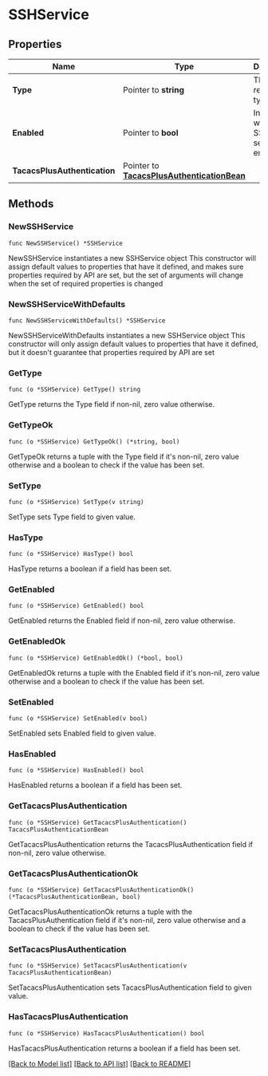 # SSHService

## Properties

Name | Type | Description | Notes
------------ | ------------- | ------------- | -------------
**Type** | Pointer to **string** | The resource type. | [optional] 
**Enabled** | Pointer to **bool** | Indicates whether the SSH service is enabled. | [optional] 
**TacacsPlusAuthentication** | Pointer to [**TacacsPlusAuthenticationBean**](TacacsPlusAuthenticationBean.md) |  | [optional] 

## Methods

### NewSSHService

`func NewSSHService() *SSHService`

NewSSHService instantiates a new SSHService object
This constructor will assign default values to properties that have it defined,
and makes sure properties required by API are set, but the set of arguments
will change when the set of required properties is changed

### NewSSHServiceWithDefaults

`func NewSSHServiceWithDefaults() *SSHService`

NewSSHServiceWithDefaults instantiates a new SSHService object
This constructor will only assign default values to properties that have it defined,
but it doesn't guarantee that properties required by API are set

### GetType

`func (o *SSHService) GetType() string`

GetType returns the Type field if non-nil, zero value otherwise.

### GetTypeOk

`func (o *SSHService) GetTypeOk() (*string, bool)`

GetTypeOk returns a tuple with the Type field if it's non-nil, zero value otherwise
and a boolean to check if the value has been set.

### SetType

`func (o *SSHService) SetType(v string)`

SetType sets Type field to given value.

### HasType

`func (o *SSHService) HasType() bool`

HasType returns a boolean if a field has been set.

### GetEnabled

`func (o *SSHService) GetEnabled() bool`

GetEnabled returns the Enabled field if non-nil, zero value otherwise.

### GetEnabledOk

`func (o *SSHService) GetEnabledOk() (*bool, bool)`

GetEnabledOk returns a tuple with the Enabled field if it's non-nil, zero value otherwise
and a boolean to check if the value has been set.

### SetEnabled

`func (o *SSHService) SetEnabled(v bool)`

SetEnabled sets Enabled field to given value.

### HasEnabled

`func (o *SSHService) HasEnabled() bool`

HasEnabled returns a boolean if a field has been set.

### GetTacacsPlusAuthentication

`func (o *SSHService) GetTacacsPlusAuthentication() TacacsPlusAuthenticationBean`

GetTacacsPlusAuthentication returns the TacacsPlusAuthentication field if non-nil, zero value otherwise.

### GetTacacsPlusAuthenticationOk

`func (o *SSHService) GetTacacsPlusAuthenticationOk() (*TacacsPlusAuthenticationBean, bool)`

GetTacacsPlusAuthenticationOk returns a tuple with the TacacsPlusAuthentication field if it's non-nil, zero value otherwise
and a boolean to check if the value has been set.

### SetTacacsPlusAuthentication

`func (o *SSHService) SetTacacsPlusAuthentication(v TacacsPlusAuthenticationBean)`

SetTacacsPlusAuthentication sets TacacsPlusAuthentication field to given value.

### HasTacacsPlusAuthentication

`func (o *SSHService) HasTacacsPlusAuthentication() bool`

HasTacacsPlusAuthentication returns a boolean if a field has been set.


[[Back to Model list]](../README.md#documentation-for-models) [[Back to API list]](../README.md#documentation-for-api-endpoints) [[Back to README]](../README.md)


